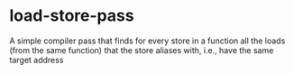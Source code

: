 # load-store-pass

A simple compiler pass that finds 
for every store in a function 
all the loads (from the same function) 
that the store aliases with, i.e., have the same target address
